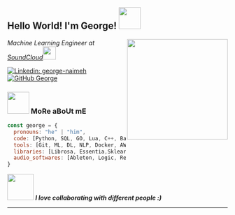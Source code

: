 <h2> Hello World! I'm George! <img src="https://media.giphy.com/media/Kb4IU8uT1khuUkx8m3/giphy.gif" width="50"></h2>
<img align='right' src="https://media.giphy.com/media/EKycC1FdSo0Ks/giphy.gif" width="230">
<p><em>Machine Learning Engineer at <a href="http://soundcloud.com/">SoundCloud</a><img src="https://upload.wikimedia.org/wikipedia/commons/7/78/Soundcloud_logo.svg" width="30">
</em></p>


[![Linkedin: george-naimeh](https://img.shields.io/badge/-georgenaimeh-blue?style=flat-square&logo=Linkedin&logoColor=white&link=https://www.linkedin.com/in/george-naimeh/)](https://www.linkedin.com/in/george-naimeh/)
[![GitHub George](https://img.shields.io/github/followers/george?label=follow&style=social)](https://github.com/gnai)


### <img src="https://media.giphy.com/media/VgCDAzcKvsR6OM0uWg/giphy.gif" width="50"> MoRe aBoUt mE 

```javascript
const george = {
  pronouns: "he" | "him",
  code: [Python, SQL, GO, Lua, C++, Bash],
  tools: [Git, ML, DL, NLP, Docker, AWS, GCP],
  libraries: [Librosa, Essentia,Sklearn, Tensorflow, Pytorch, Pandas, Music21]
  audio_softwares: [Ableton, Logic, Reaper, Kontakt, Max, Pd]  
}
```

<img src="https://media.giphy.com/media/LnQjpWaON8nhr21vNW/giphy.gif" width="60"> <em><b>I love collaborating with different people :)</em>

---
